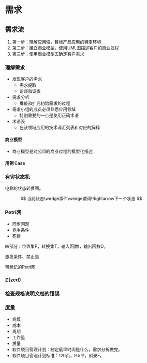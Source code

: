 # 需求

## 需求流

1. 第一步：理解应用域，目标产品应用的特定环境
2. 第二步：建立商业模型，使用UML图描述客户的商业过程
3. 第三步：使用商业模型去确定客户需求

### 理解需求

- 发现客户的需求
  - 需求提取
  - 访谈和调查
- 需求分析
  - 推敲和扩充初始需求的过程
- 需求小组的成员必须熟悉应用领域
  - 特别重要的一点是使用正确术语
- 术语表
  - 在该领域应用的技术词汇列表和对应的解释

#### 商业模型

- 商业模型是对公司的商业过程的模型化描述

#### 用例 Case

### 有穷状态机

电梯的状态转换图。

$$
当前状态\wedge事件\wedge谓词\Rightarrow下一个状态
$$

### Petri网

- 同步问题
- 竞争条件
- 死锁

四部分：位置集P，转换集T，输入函数I，输出函数O。

激发条件、禁止弧

带标记的Petri网

### Z(zed)

### 检查规格说明文档的错误

### 度量

- 规模
- 成本
- 周期
- 工作量
- 质量
- 软件项目管理计划：制定最早时间是什么，需求分析做完。
- 软件项目管理计划标准：120页，9.5节，附录F。
